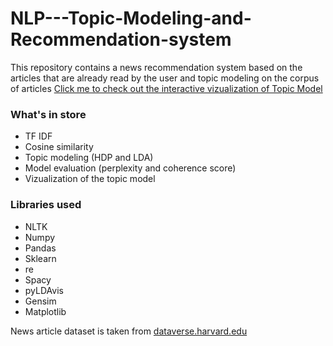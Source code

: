 # NLP---Topic-Modeling-and-Recommendation-system

This repository contains a news recommendation system based on the articles that are already read by the user and topic modeling on the corpus of articles
[Click me to check out the interactive vizualization of Topic Model](https://nbviewer.jupyter.org/github/hdev7/NLP---Topic-Modeling-and-Recommendation-system/blob/master/TopicModel.ipynb)

### What's in store
- TF IDF
- Cosine similarity
- Topic modeling (HDP and LDA)
- Model evaluation (perplexity and coherence score)
- Vizualization of the topic model

### Libraries used
- NLTK
- Numpy
- Pandas
- Sklearn
- re
- Spacy
- pyLDAvis
- Gensim
- Matplotlib

News article dataset is taken from [dataverse.harvard.edu](https://dataverse.harvard.edu/dataset.xhtml?id=3010077)
